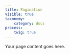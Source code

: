 ```yaml
---
title: Pagination
visible: true
taxonomy:
    category: docs
process:
    twig: true
---
```


Your page content goes here.